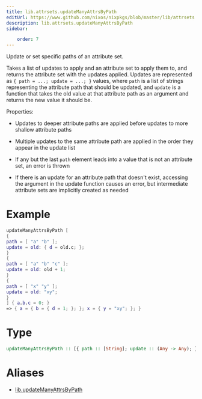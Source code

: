 ```yaml
---
title: lib.attrsets.updateManyAttrsByPath
editUrl: https://www.github.com/nixos/nixpkgs/blob/master/lib/attrsets.nix#L276C6
description: lib.attrsets.updateManyAttrsByPath
sidebar:

    order: 7
---
```


Update or set specific paths of an attribute set.

Takes a list of updates to apply and an attribute set to apply them to,
and returns the attribute set with the updates applied. Updates are
represented as `{ path = ...; update = ...; }` values, where `path` is a
list of strings representing the attribute path that should be updated,
and `update` is a function that takes the old value at that attribute path
as an argument and returns the new
value it should be.

Properties:

- Updates to deeper attribute paths are applied before updates to more
shallow attribute paths

- Multiple updates to the same attribute path are applied in the order
they appear in the update list

- If any but the last `path` element leads into a value that is not an
attribute set, an error is thrown

- If there is an update for an attribute path that doesn't exist,
accessing the argument in the update function causes an error, but
intermediate attribute sets are implicitly created as needed

# Example

```nix
updateManyAttrsByPath [
{
path = [ "a" "b" ];
update = old: { d = old.c; };
}
{
path = [ "a" "b" "c" ];
update = old: old + 1;
}
{
path = [ "x" "y" ];
update = old: "xy";
}
] { a.b.c = 0; }
=> { a = { b = { d = 1; }; }; x = { y = "xy"; }; }
```

# Type

```haskell
updateManyAttrsByPath :: [{ path :: [String]; update :: (Any -> Any); }] -> AttrSet -> AttrSet
```


# Aliases

- [lib.updateManyAttrsByPath](/nix-doc-comments/reference/lib/lib-updateManyAttrsByPath)


